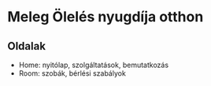 # Meleg Ölelés nyugdíja otthon

## Oldalak
- Home: nyitólap, szolgáltatások, bemutatkozás
- Room: szobák, bérlési szabályok

